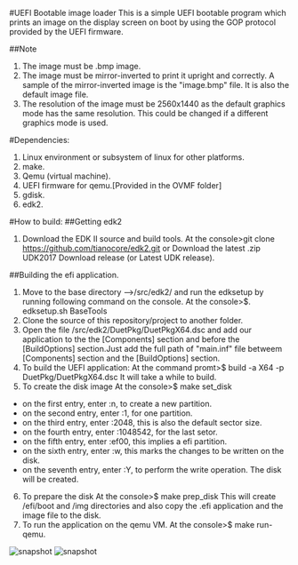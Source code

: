 #UEFI Bootable image loader
This is a simple UEFI bootable program which prints an image on the display screen on boot by using the GOP protocol provided by the UEFI firmware.

##Note
1. The image must be .bmp image.
2. The image must be mirror-inverted to print it upright and correctly. A sample of the mirror-inverted image is the "image.bmp" file. It is also the default image file.
3. The resolution of the image must be 2560x1440 as the default graphics mode has the same resolution. This could be changed if a different graphics mode is used.

#Dependencies:
1. Linux environment or subsystem of linux for other platforms.
2. make.
3. Qemu (virtual machine).
4. UEFI firmware for qemu.[Provided in the OVMF folder]
5. gdisk.
6. edk2.

#How to build:
##Getting edk2
1. Download the EDK II source and build tools.
At the console>git clone https://github.com/tianocore/edk2.git
or Download the latest .zip UDK2017 Download release (or Latest UDK release).

##Building the efi application.
1. Move to the base directory -->/src/edk2/
and run the edksetup by running following command on the console.
At the console>$. edksetup.sh BaseTools
2. Clone the source of this repository/project to another folder.
3. Open the file /src/edk2/DuetPkg/DuetPkgX64.dsc and add our application to the the [Components] section and before the [BuildOptions] section.Just add the full path of "main.inf" file betweem [Components] section and the [BuildOptions] section.
4. To build the UEFI application:
At the command promt>$ build -a X64 -p DuetPkg/DuetPkgX64.dsc
It will take a while to build.
5. To create the disk image
At the console>$ make set_disk
  - on the first entry, enter :n, to create a new partition.
  - on the second entry, enter :1, for one partition.
  - on the third entry, enter :2048, this is also the default sector size.
  - on the fourth entry, enter :1048542, for the last setor.
  - on the fifth entry, enter :ef00, this implies a efi partition.
  - on the sixth entry, enter :w, this marks the changes to be written on the disk.
  - on the seventh entry, enter :Y, to perform the write operation.
  The disk will be created.

6. To prepare the disk
At the console>$ make prep_disk
This will create /efi/boot and /img directories and also copy the .efi application and the image file to the disk.
7. To run the application on the qemu VM.
At the console>$ make run-qemu.

![snapshot](https://i.imgur.com/AZzRCHQ.png)
![snapshot](https://i.imgur.com/6qNdm8E.png)
